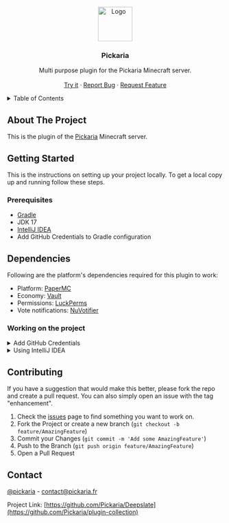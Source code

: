 <!-- PROJECT LOGO -->
<br />
<div align="center">
  <a href="https://github.com/Pickaria/plugin-collection">
    <img src="https://www.pickaria.fr/assets/images/Bloc.jpg" alt="Logo" width="80" height="80">
  </a>

<h3 align="center">Pickaria</h3>
  <p align="center">
    Multi purpose plugin for the Pickaria Minecraft server.
    <br />
    <br />
    <a href="https://www.pickaria.fr">Try it</a>
    ·
    <a href="https://github.com/Pickaria/plugin-collection/issues">Report Bug</a>
    ·
    <a href="https://github.com/Pickaria/plugin-collection/issues">Request Feature</a>
  </p>
</div>



<!-- TABLE OF CONTENTS -->
<details>
  <summary>Table of Contents</summary>
  <ol>
    <li>
      <a href="#about-the-project">About The Project</a>
    </li>
    <li>
      <a href="#getting-started">Getting Started</a>
      <ul>
        <li><a href="#prerequisites">Prerequisites</a></li>
      </ul>
    </li>
    <li><a href="#dependencies">Dependencies</a></li>
      <ul>
        <li><a href="#working-on-the-project">Working on the project</a></li>
      </ul>
    <li><a href="#contributing">Contributing</a></li>
    <li><a href="#contact">Contact</a></li>
  </ol>
</details>



<!-- ABOUT THE PROJECT -->

## About The Project

This is the plugin of the [Pickaria](https://www.pickaria.fr) Minecraft server.


<!-- GETTING STARTED -->

## Getting Started

This is the instructions on setting up your project locally.
To get a local copy up and running follow these steps.

### Prerequisites

* [Gradle](https://gradle.org/)
* JDK 17
* [IntelliJ IDEA](https://www.jetbrains.com/idea/)
* Add GitHub Credentials to Gradle configuration

## Dependencies

Following are the platform's dependencies required for this plugin to work:

- Platform: [PaperMC](https://papermc.io/)
- Economy: [Vault](https://www.spigotmc.org/resources/vault.34315/)
- Permissions: [LuckPerms](https://luckperms.net/)
- Vote notifications: [NuVotifier](https://www.spigotmc.org/resources/nuvotifier.13449/)

### Working on the project

<details>
<summary>Add GitHub Credentials</summary>

1. Create credentials
   Follow the guide here
   on [Managing your personal access tokens](https://docs.github.com/en/authentication/keeping-your-account-and-data-secure/managing-your-personal-access-tokens).
2. Add these to the file `~/.gradle/gradle.properties`
    ```properties
    gpr.user = YourGitHubUsername
    gpr.key = github_pat_***  # Replace this with the token previously generated
    ```

</details>

<details>
  <summary>Using IntelliJ IDEA</summary>

1. Clone the repository
   ```sh
   # Using HTTPS
   git clone https://github.com/Pickaria/Deepslate.git
   
   # Using SSH (recommended)
   git clone git@github.com:Pickaria/Deepslate.git
   ```
   If using SSH, remember to [add an SSH key](https://github.com/settings/keys) on your GitHub profile.

2. Open the project in IntelliJ IDEA and wait for it to load everything
3. Install JDK
    1. Go to _File_ → _Project Structure_
    2. In the new window, open the _SDK_ dropdown then select _Add SDK_ → _Download JDK..._
    3. This should open the following window, select the version 17 and Temurin Vendor  
       ![download-jdk-intellij.png](docs/images/download-jdk-intellij.png)
    4. Let the IDE index the newly downloaded JDK, this can take a while depending on your computer
    5. Alternatively, you can install JDK manually
       ```shell
       # Debian/Ubuntu
       sudo apt install openjdk-17-jdk
 
       # RHEL/Fedora
       sudo dnf install java-17-openjdk
       ```
       For Windows, download Temurin from [Adoptium](https://adoptium.net/)
4. Once the JDK is set up, open the _Gradle_ on the right of the IDE, and click on the _Reload All Gradle Projects_
   button, this will download and index all the dependencies required by the plugins  
   ![reload-gradle-intellij.png](docs/images/reload-gradle-intellij.png)

<!--
5. Run the `setupServer` Gradle task to create a test server.
6. Once everything is done, you can run the _start-server_ task, this will run the _shadow_ task first and start a test
   server on your computer.  
   While the server is running, you can run the _shadow_ task to compile the plugins, the jar files are automatically
   placed in the test server's plugins folder.
-->

</details>

<!-- CONTRIBUTING -->

## Contributing

If you have a suggestion that would make this better, please fork the repo and create a pull request.
You can also simply open an issue with the tag "enhancement".

1. Check the [issues](https://github.com/Pickaria/plugin-collection/issues) page to find something you want to work on.
2. Fork the Project or create a new branch (`git checkout -b feature/AmazingFeature`)
3. Commit your Changes (`git commit -m 'Add some AmazingFeature'`)
4. Push to the Branch (`git push origin feature/AmazingFeature`)
5. Open a Pull Request

<!-- CONTACT -->

## Contact

[@pickaria](https://twitter.com/pickaria) - contact@pickaria.fr

Project Link: [https://github.com/Pickaria/Deepslate](https://github.com/Pickaria/plugin-collection)